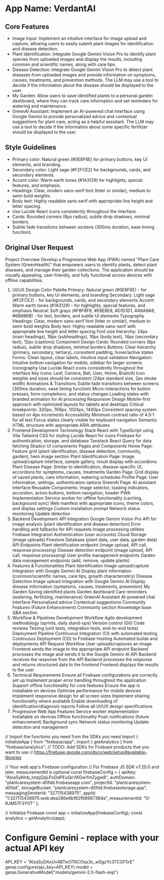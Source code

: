 # **App Name**: VerdantAI

## Core Features

- Image Input: Implement an intuitive interface for image upload and capture, allowing users to easily submit plant images for identification and disease detection.
- Plant Identification: Integrate Google Gemini Vision Pro to identify plant species from uploaded images and display the results, including common and scientific names, along with care tips.
- Disease Detection: Integrate Google Gemini Vision Pro to detect plant diseases from uploaded images and provide information on symptoms, causes, treatments, and prevention methods. The LLM may use a tool to decide if the information about the disease should be displayed to the user.
- My Garden: Allow users to save identified plants to a personal garden dashboard, where they can track care information and set reminders for watering and maintenance.
- GreenAI Assistant: Implement an AI-powered chat interface using Google Gemini to provide personalized advice and contextual suggestions for plant care, acting as a helpful assistant. The LLM may use a tool to decide if the information about some specific fertilizer should be displayed to the user.

## Style Guidelines

- Primary color: Natural green (#0E8F6E) for primary buttons, key UI elements, and branding.
- Secondary color: Light sage (#F2FCE2) for backgrounds, cards, and secondary elements.
- Accent color: Warm earth tones (#1A3129) for highlights, special features, and emphasis.
- Headings: Clear, modern sans-serif font (Inter or similar), medium to semi-bold weights.
- Body text: Highly readable sans-serif with appropriate line height and letter spacing.
- Use Lucide React icons consistently throughout the interface.
- Cards: Rounded corners (8px radius), subtle drop shadows, minimal borders.
- Subtle fade transitions between screens (300ms duration, ease timing function).

## Original User Request

Project Overview
Develop a Progressive Web App (PWA) named "Plant Care System (GreenHealth)" that empowers users to identify plants, detect plant diseases, and manage their garden collections. The application should be visually appealing, user-friendly, and fully functional across devices with offline capabilities.

1. UI/UX Design
   Color Palette
   Primary: Natural green (#0E8F6E) - for primary buttons, key UI elements, and branding
   Secondary: Light sage (#F2FCE2) - for backgrounds, cards, and secondary elements
   Accent: Warm earth tones (#1A3129) - for highlights, special features, and emphasis
   Neutral: Soft grays (#F8F8F8, #E8E8E8, #D1D1D1, #A9A9A9, #6B6B6B) - for text, borders, and subtle UI elements
   Typography
   Headings: Clear, modern sans-serif font (Inter or similar), medium to semi-bold weights
   Body text: Highly readable sans-serif with appropriate line height and letter spacing
   Font size hierarchy: 24px (main headings), 18px (subheadings), 16px (body text), 14px (secondary text), 12px (captions)
   Component Design
   Cards: Rounded corners (8px radius), subtle drop shadows, minimal borders
   Buttons: Clear hierarchy (primary, secondary, tertiary), consistent padding, hover/active states
   Forms: Clean layout, clear labels, intuitive input validation
   Navigation: Intuitive bottom navigation for mobile, sidebar for larger screens
   Iconography
   Use Lucide React icons consistently throughout the interface
   Key icons: Leaf, Camera, Bell, User, Home, Brain/AI
   Icon weights and sizes should be consistent (24px standard size, 2px stroke width)
   Animations & Transitions
   Subtle fade transitions between screens (300ms duration, ease timing function)
   Micro-interactions for button presses, form completions, and status changes
   Loading states with branded animation for AI processing
   Responsive Design
   Mobile-first approach with optimized layouts for tablets and desktops
   Critical breakpoints: 320px, 768px, 1024px, 1440px
   Consistent spacing system based on 4px increments
   Accessibility
   Minimum contrast ratio of 4.5:1 for all text
   Focus states clearly visible for keyboard navigation
   Semantic HTML structure with appropriate ARIA attributes
2. Frontend Development
   Technology Stack
   React with TypeScript using Vite
   Tailwind CSS for styling
   Lucide React for icons
   Firebase for authentication, storage, and database
   Tanstack React Query for data fetching
   Shadcn UI components
   Pages and Components
   Home Page: Feature grid (plant identification, disease detection, community, garden), hero image section
   Plant Identification Page: Image upload/capture interface, sample gallery, result display with accordions
   Plant Disease Page: Similar to identification, disease-specific UI, accordions for symptoms, causes, treatments
   Garden Page: Grid display of saved plants, care information, watering schedules
   Profile Page: User information, settings, authentication options
   GreenAI Page: AI assistant interface
   Reusable Components: Image selector, loading indicators, accordion, action buttons, bottom navigation, header
   PWA Implementation
   Service worker for offline functionality (caching, background sync)
   Web manifest with appropriate icons, theme colors, and display settings
   Custom installation prompt
   Network status monitoring
   Update detection
3. Backend Development
   API Integration
   Google Gemini Vision Pro API for image analysis (plant identification and disease detection)
   Error handling and fallbacks for API requests
   Image processing utilities
   Firebase Integration
   Authentication (user accounts)
   Cloud Storage (image uploads)
   Firestore Database (plant data, user data, garden data)
   API Endpoints
   Plant identification endpoint (image upload, API call, response processing)
   Disease detection endpoint (image upload, API call, response processing)
   User profile management endpoints
   Garden data management endpoints (add, remove, update plants)
4. Features & Functionalities
   Plant Identification
   Image upload/capture
   Integration with Google Gemini AI
   Display plant information (common/scientific names, care tips, growth characteristics)
   Disease Detection
   Image upload
   Integration with Google Gemini AI
   Display disease information (symptoms, causes, treatments, prevention)
   My Garden
   Saving identified plants
   Garden dashboard
   Care reminders (watering, fertilizing, maintenance)
   GreenAI Assistant
   AI-powered chat interface
   Personalized advice
   Contextual suggestions
   Community Features (Future Enhancement)
   Community section
   Knowledge base
   Q&A section
5. Workflow & Pipelines
   Development Workflow
   Agile development methodology (sprints, daily stand-ups)
   Version control (Git)
   Code reviews
   Testing (unit tests, integration tests, end-to-end tests)
   Deployment Pipeline
   Continuous Integration (CI) with automated testing
   Continuous Deployment (CD) to Firebase Hosting
   Automated builds and deployments
   API Request Workflow
   User uploads/captures an image
   Frontend sends the image to the appropriate API endpoint
   Backend processes the image and sends it to the Google Gemini AI API
   Backend receives the response from the API
   Backend processes the response and returns structured data to the frontend
   Frontend displays the results to the user
6. Technical Requirements
   Ensure all Firebase configurations are correctly set up
   Implement proper error handling throughout the application
   Support offline functionality for core features
   Ensure the app is installable on devices
   Optimize performance for mobile devices
   Implement responsive design for all screen sizes
   Implement sharing functionality where available
   Enable downloading of identification/diagnosis reports
   Follow all UI/UX design specifications
7. Progressive Web App Features
   Service worker implementation
   Installable on devices
   Offline functionality
   Push notifications (future enhancement)
   Background sync
   Network status monitoring
   Update detection and management

// Import the functions you need from the SDKs you need
import { initializeApp } from "firebase/app";
import { getAnalytics } from "firebase/analytics";
// TODO: Add SDKs for Firebase products that you want to use
// <https://firebase.google.com/docs/web/setup#available-libraries>

// Your web app's Firebase configuration
// For Firebase JS SDK v7.20.0 and later, measurementId is optional
const firebaseConfig = {
apiKey: "AIzaSyAlnb_txtpjQqLPoDdPEuQcVKGwYmZygw8",
authDomain: "plantcaresystem-d0fdd.firebaseapp.com",
projectId: "plantcaresystem-d0fdd",
storageBucket: "plantcaresystem-d0fdd.firebasestorage.app",
messagingSenderId: "327115438975",
appId: "1:327115438975:web:dea286e6bf62f68987384a",
measurementId: "G-RJM57F3Y0T"
};

// Initialize Firebase
const app = initializeApp(firebaseConfig);
const analytics = getAnalytics(app);

# Configure Gemini - replace with your actual API key

API_KEY = "AIzaSyDAxUv4BTwOT6COqs3c_wSgzYc37CGF5rE"
genai.configure(api_key=API_KEY)
model = genai.GenerativeModel("models/gemini-2.0-flash-exp")
